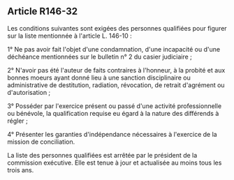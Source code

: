 ## Article R146-32

Les conditions suivantes sont exigées des personnes qualifiées pour figurer sur la liste mentionnée à l'article
L. 146-10 :

1° Ne pas avoir fait l'objet d'une condamnation, d'une incapacité ou d'une déchéance mentionnées sur le
bulletin n° 2 du casier judiciaire ;

2° N'avoir pas été l'auteur de faits contraires à l'honneur, à la probité et aux bonnes moeurs ayant donné lieu
à une sanction disciplinaire ou administrative de destitution, radiation, révocation, de retrait d'agrément ou
d'autorisation ;

3° Posséder par l'exercice présent ou passé d'une activité professionnelle ou bénévole, la qualification requise
eu égard à la nature des différends à régler ;

4° Présenter les garanties d'indépendance nécessaires à l'exercice de la mission de conciliation.

La liste des personnes qualifiées est arrêtée par le président de la commission exécutive. Elle est tenue à jour
et actualisée au moins tous les trois ans.

